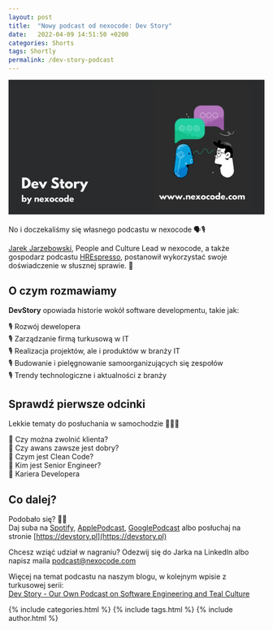 ```yaml
---
layout: post
title:  "Nowy podcast od nexocode: Dev Story"
date:   2022-04-09 14:51:50 +0200
categories: Shorts
tags: Shortly
permalink: /dev-story-podcast
---
```

![Dev Story Podcast](/assets/2022-04-09-dev-story-podcast/header.jpg)
<br><br>
No i doczekaliśmy się własnego podcastu w nexocode 🗣️🎙️

[Jarek Jarzebowski](https://www.linkedin.com/in/jarek-jarzebowski), People and Culture Lead w nexocode, a 
także gospodarz podcastu [HREspresso](https://www.spreaker.com/show/hrespresso), postanowił wykorzystać swoje 
doświadczenie w słusznej sprawie. 👏

<h2>O czym rozmawiamy</h2>
<strong>DevStory</strong> opowiada historie wokół software developmentu, takie jak:

🎙️ Rozwój dewelopera<br>
🎙️ Zarządzanie firmą turkusową w IT<br>
🎙️ Realizacja projektów, ale i produktów w branży IT<br>
🎙️ Budowanie i pielęgnowanie samoorganizujących się zespołów<br>
🎙️ Trendy technologiczne i aktualności z branży<br>

<h2>Sprawdź pierwsze odcinki</h2>
Lekkie tematy do posłuchania w samochodzie 🎵🚗🎵 


🎤 Czy można zwolnić klienta?<br>
🎤 Czy awans zawsze jest dobry?<br>
🎤 Czym jest Clean Code?<br>
🎤 Kim jest Senior Engineer?<br>
🎤 Kariera Developera<br>

<h2>Co dalej?</h2>

Podobało się? 👏👏 <br>
Daj suba na 
[Spotify](https://open.spotify.com/show/5PpObwWTf21aDMKeQVoDQn), 
[ApplePodcast](https://podcasts.apple.com/us/podcast/dev-story/id1609998793),
[GooglePodcast](https://podcasts.google.com/feed/aHR0cHM6Ly9hbmNob3IuZm0vcy84M2MwOGMzNC9wb2RjYXN0L3Jzcw?sa=X&ved=0CAMQ4aUDahcKEwjg_u6D-er2AhUAAAAAHQAAAAAQAQ&hl=en)
albo posłuchaj na stronie [https://devstory.pl](https://devstory.pl)

Chcesz wziąć udział w nagraniu? Odezwij się do Jarka na LinkedIn albo napisz maila [podcast@nexocode.com](podcast@nexocode.com)

Więcej na temat podcastu na naszym blogu, w kolejnym wpisie z turkusowej serii:<br>
[Dev Story - Our Own Podcast on Software Engineering and Teal Culture](https://nexocode.com/blog/posts/dev-story-teal-organization-and-software-engineering-podcast)

{% include categories.html %}
{% include tags.html %}
{% include author.html %}
